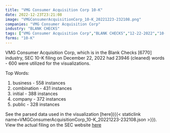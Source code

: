 ```yaml
---
title: "VMG Consumer Acquisition Corp 10-K"
date: 2022-12-23T23:21:08
image: "VMGConsumerAcquisitionCorp_10-K_20221223-232108.png"
companies: "VMG Consumer Acquisition Corp"
industry: "BLANK CHECKS"
tags: ["VMG Consumer Acquisition Corp","BLANK CHECKS","12-22-2022","10-K"]
forms: "10-K"
---
```

VMG Consumer Acquisition Corp, which is in the Blank Checks [6770] industry, SEC 10-K filing on December 22, 2022 had 23946 (cleaned) words - 600 were utilized for the visualizations.

Top Words:
1. business - 558 instances
2. combination - 431 instances
3. initial - 388 instances
4. company - 372 instances
5. public - 328 instances


See the parsed data used in the visualization [here]({{< staticlink name=VMGConsumerAcquisitionCorp_10-K_20221223-232108.json >}}).  
View the actual filing on the SEC website [here](https://www.sec.gov/Archives/edgar/data/1875943/0001564590-22-039627.txt)